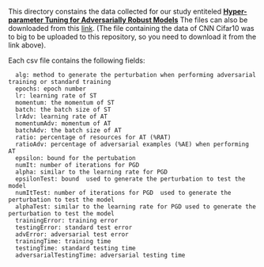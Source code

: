 This directory constains the data collected for our study entiteled [**Hyper-parameter Tuning for Adversarially Robust Models**](https://arxiv.org/abs/2304.02497)
The files can also be downloaded from this [link](https://drive.google.com/drive/folders/1qV_fiJA_JzEin-SscksE0tlC5Adt187X?usp=sharing). 
(The file containing the data of CNN Cifar10 was to big to be uploaded to this repository, so you need to download it from the link above).

Each csv file contains the following fields:
```
  alg: method to generate the perturbation when performing adversarial training or standard training
  epochs: epoch number
  lr: learning rate of ST
  momentum: the momentum of ST
  batch: the batch size of ST
  lrAdv: learning rate of AT
  momentumAdv: momentum of AT
  batchAdv: the batch size of AT
  ratio: percentage of resources for AT (%RAT)
  ratioAdv: percentage of adversarial examples (%AE) when performing AT
  epsilon: bound for the pertubation
  numIt: number of iterations for PGD
  alpha: similar to the learning rate for PGD
  epsilonTest: bound  used to generate the perturbation to test the model
  numItTest: number of iterations for PGD  used to generate the perturbation to test the model
  alphaTest: similar to the learning rate for PGD used to generate the perturbation to test the model 
  trainingError: training error
  testingError: standard test error
  advError: adversarial test error
  trainingTime: training time
  testingTime: standard testing time
  adversarialTestingTime: adversarial testing time
```

